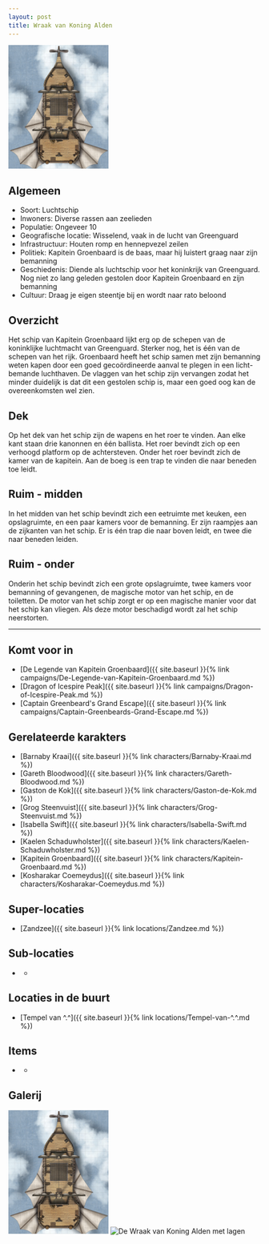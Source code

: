 ```yaml
---
layout: post
title: Wraak van Koning Alden
---
```


<img src="../images/Airship.jpg" alt="De Wraak van Koning Alden" width=200>

## Algemeen
* Soort: Luchtschip
* Inwoners: Diverse rassen aan zeelieden
* Populatie: Ongeveer 10
* Geografische locatie: Wisselend, vaak in de lucht van Greenguard
* Infrastructuur: Houten romp en hennepvezel zeilen 
* Politiek: Kapitein Groenbaard is de baas, maar hij luistert graag naar zijn bemanning
* Geschiedenis: Diende als luchtschip voor het koninkrijk van Greenguard. Nog niet zo lang geleden gestolen door Kapitein Groenbaard en zijn bemanning
* Cultuur: Draag je eigen steentje bij en wordt naar rato beloond

## Overzicht
Het schip van Kapitein Groenbaard lijkt erg op de schepen van de koninklijke luchtmacht van Greenguard. Sterker nog, het is één van de schepen van het rijk. Groenbaard heeft het schip samen met zijn bemanning weten kapen door een goed gecoördineerde aanval te plegen in een licht-bemande luchthaven. De vlaggen van het schip zijn vervangen zodat het minder duidelijk is dat dit een gestolen schip is, maar een goed oog kan de overeenkomsten wel zien.

## Dek
Op het dek van het schip zijn de wapens en het roer te vinden. Aan elke kant staan drie kanonnen en één ballista. Het roer bevindt zich op een verhoogd platform op de achtersteven. Onder het roer bevindt zich de kamer van de kapitein. Aan de boeg is een trap te vinden die naar beneden toe leidt.

## Ruim - midden
In het midden van het schip bevindt zich een eetruimte met keuken, een opslagruimte, en een paar kamers voor de bemanning. Er zijn raampjes aan de zijkanten van het schip. Er is één trap die naar boven leidt, en twee die naar beneden leiden.

## Ruim - onder
Onderin het schip bevindt zich een grote opslagruimte, twee kamers voor bemanning of gevangenen, de magische motor van het schip, en de toiletten. De motor van het schip zorgt er op een magische manier voor dat het schip kan vliegen. Als deze motor beschadigd wordt zal het schip neerstorten.

---

## Komt voor in
* [De Legende van Kapitein Groenbaard]({{ site.baseurl }}{% link campaigns/De-Legende-van-Kapitein-Groenbaard.md %})
* [Dragon of Icespire Peak]({{ site.baseurl }}{% link campaigns/Dragon-of-Icespire-Peak.md %})
* [Captain Greenbeard's Grand Escape]({{ site.baseurl }}{% link campaigns/Captain-Greenbeards-Grand-Escape.md %})

## Gerelateerde karakters
* [Barnaby Kraai]({{ site.baseurl }}{% link characters/Barnaby-Kraai.md %})
* [Gareth Bloodwood]({{ site.baseurl }}{% link characters/Gareth-Bloodwood.md %})
* [Gaston de Kok]({{ site.baseurl }}{% link characters/Gaston-de-Kok.md %})
* [Grog Steenvuist]({{ site.baseurl }}{% link characters/Grog-Steenvuist.md %})
* [Isabella Swift]({{ site.baseurl }}{% link characters/Isabella-Swift.md %})
* [Kaelen Schaduwholster]({{ site.baseurl }}{% link characters/Kaelen-Schaduwholster.md %})
* [Kapitein Groenbaard]({{ site.baseurl }}{% link characters/Kapitein-Groenbaard.md %})
* [Kosharakar Coemeydus]({{ site.baseurl }}{% link characters/Kosharakar-Coemeydus.md %})

## Super-locaties
* [Zandzee]({{ site.baseurl }}{% link locations/Zandzee.md %})

## Sub-locaties
* -

## Locaties in de buurt
* [Tempel van ^.^]({{ site.baseurl }}{% link locations/Tempel-van-^.^.md %})

## Items
* -

## Galerij
<img src="../images/Airship.jpg" alt="De Wraak van Koning Alden" width=200>

<img src="../images/Airship Layers.jpg" alt="De Wraak van Koning Alden met lagen" width=600>
